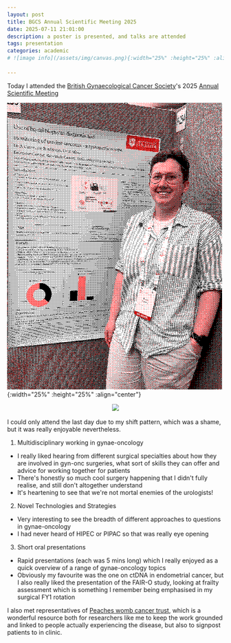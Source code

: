 ```yaml
---
layout: post
title: BGCS Annual Scientific Meeting 2025
date: 2025-07-11 21:01:00
description: a poster is presented, and talks are attended
tags: presentation
categories: academic
# ![image info](/assets/img/canvas.png){:width="25%" :height="25%" :align="center"}

---
```


Today I attended the [British Gynaecological Cancer Society](https://www.bgcs.org.uk/)'s 2025 [Annual Scientific Meeting](https://www.bgcs.org.uk/event/asm-london-2025/#menu-item-1204_)


 ![image info](/assets/img/canvas.png){:width="25%" :height="25%" :align="center"}

 <div style="text-align: center;"><img src="//assets/img/canvas.png" width="100" /></div>

I could only attend the last day due to my shift pattern, which was a shame, but it was really enjoyable nevertheless.


1. Multidisciplinary working in gynae-oncology
- I really liked hearing from different surgical specialties about how they are involved in gyn-onc surgeries, what sort of skills they can offer and advice for working together for patients
- There's honestly so much cool surgery happening that I didn't fully realise, and still don't altogether understand
- It's heartening to see that we're not mortal enemies of the urologists!

2. Novel Technologies and Strategies
- Very interesting to see the breadth of different approaches to questions in gynae-oncology
- I had never heard of HIPEC or PIPAC so that was really eye opening

3. Short oral presentations
- Rapid presentations (each was 5 mins long) which I really enjoyed as a quick overview of a range of gynae-oncology topics
- Obviously my favourite was the one on ctDNA in endometrial cancer, but I also really liked the presentation of the FAIR-O study, looking at frailty assessment which is something I remember being emphasised in my surgical FY1 rotation

I also met representatives of [Peaches womb cancer trust](https://peachestrust.org/), which is a wonderful resource both for researchers like me to keep the work grounded and linked to people actually experiencing the disease, but also to signpost patients to in clinic.